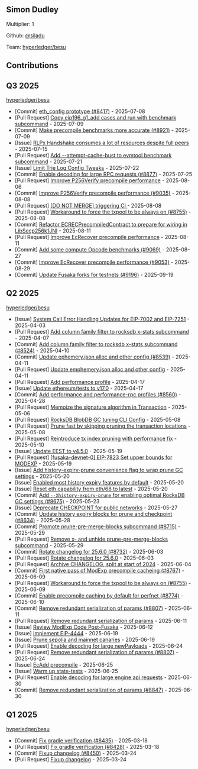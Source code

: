 
## Simon Dudley
Multiplier: 1

Github: [@siladu](https://github.com/siladu)

Team: [hyperledger/besu](https://github.com/hyperledger/besu/pulls?q=author%3Asiladu)

## Contributions

## Q3 2025


[hyperledger/besu](https://github.com/hyperledger/besu)
* [Commit] [eth_config prototype (#8417)](https://github.com/hyperledger/besu/commit/4b82d2fce88664be25415190329425fbbf54453b) - 2025-07-08
* [Pull Request] [Copy eip196_g1_add cases and run with benchmark subcommand](https://github.com/hyperledger/besu/pull/8942) - 2025-07-09
* [Commit] [Make precompile benchmarks more accurate (#8921)](https://github.com/hyperledger/besu/commit/0a34ffeccaeac90c03ef5fcc5f9f2622a5cb85d6) - 2025-07-09
* [Issue] [RLPx Handshake consumes a lot of resources despite full peers](https://github.com/hyperledger/besu/issues/8957) - 2025-07-15
* [Pull Request] [Add --attempt-cache-bust to evmtool benchmark subcommand](https://github.com/hyperledger/besu/pull/8985) - 2025-07-21
* [Issue] [Limit Trie Log Config Tweaks](https://github.com/hyperledger/besu/issues/8990) - 2025-07-22
* [Commit] [Enable decoding for large RPC requests (#8877)](https://github.com/hyperledger/besu/commit/e051c95be51d6afe5c1dba097f5b7f39925d856d) - 2025-07-25
* [Pull Request] [Improve P256Verify precompile performance](https://github.com/hyperledger/besu/pull/9035) - 2025-08-06
* [Commit] [Improve P256Verify precompile performance (#9035)](https://github.com/hyperledger/besu/commit/c5e1d1f7179629d880484a8be933cb2dccf8d39c) - 2025-08-08
* [Pull Request] [[DO NOT MERGE] triggering CI ](https://github.com/hyperledger/besu/pull/9045) - 2025-08-08
* [Pull Request] [Workaround to force the txpool to be always on (#8755)](https://github.com/hyperledger/besu/pull/9044) - 2025-08-08
* [Commit] [Refactor ECRECPrecompiledContract to prepare for wiring in LibSecp256k1JNI](https://github.com/hyperledger/besu/commit/2695516863294b03f2d0558fe966b373fe3c13ad) - 2025-08-11
* [Pull Request] [Improve EcRecover precompile performance](https://github.com/hyperledger/besu/pull/9053) - 2025-08-11
* [Commit] [Add some compute Opcode benchmarks (#9069)](https://github.com/hyperledger/besu/commit/0601909ca87ef9c5ba99cb0da2ad8a03fef988ae) - 2025-08-27
* [Commit] [Improve EcRecover precompile performance (#9053)](https://github.com/hyperledger/besu/commit/c80e23f56ba3b01f873dfe9eb3e859cfeecec1da) - 2025-08-29
* [Commit] [Update Fusaka forks for testnets (#9196)](https://github.com/hyperledger/besu/commit/e8860d2a734fae75a7e0a600433bcfd51d86c881) - 2025-09-19
## Q2 2025


[hyperledger/besu](https://github.com/hyperledger/besu)
* [Issue] [System Call Error Handling Updates for EIP-7002 and EIP-7251](https://github.com/hyperledger/besu/issues/8511) - 2025-04-03
* [Pull Request] [Add column family filter to rocksdb x-stats subcommand](https://github.com/hyperledger/besu/pull/8524) - 2025-04-07
* [Commit] [Add column family filter to rocksdb x-stats subcommand (#8524)](https://github.com/hyperledger/besu/commit/9b0308886180644dbca3adca09bb89661df3d27c) - 2025-04-10
* [Commit] [Update ephemery.json alloc and other config (#8539)](https://github.com/hyperledger/besu/commit/b783b4bd51b22889c60739be5475170a5a0921b4) - 2025-04-11
* [Pull Request] [Update emphemery.json alloc and other config](https://github.com/hyperledger/besu/pull/8539) - 2025-04-11
* [Pull Request] [Add performance profile](https://github.com/hyperledger/besu/pull/8560) - 2025-04-17
* [Issue] [Update ethereum/tests to v17.0](https://github.com/hyperledger/besu/issues/8558) - 2025-04-17
* [Commit] [Add performance and performance-rpc profiles (#8560)](https://github.com/hyperledger/besu/commit/cff5dad4197fc682676b79bbc5f40e3a4e3455ea) - 2025-04-28
* [Pull Request] [Memoize the signature algorithm in Transaction](https://github.com/hyperledger/besu/pull/8590) - 2025-05-06
* [Pull Request] [RocksDB BlobDB GC tuning CLI Config](https://github.com/hyperledger/besu/pull/8599) - 2025-05-08
* [Pull Request] [Prune fast by skipping pruning the transaction locations](https://github.com/hyperledger/besu/pull/8596) - 2025-05-08
* [Pull Request] [Reintroduce tx index pruning with performance fix](https://github.com/hyperledger/besu/pull/8620) - 2025-05-10
* [Issue] [Update EEST to v4.5.0](https://github.com/hyperledger/besu/issues/8641) - 2025-05-19
* [Pull Request] [[fusaka-devnet-0] EIP-7823 Set upper bounds for MODEXP](https://github.com/hyperledger/besu/pull/8644) - 2025-05-19
* [Issue] [Add history-expiry-prune convenience flag to wrap prune GC settings](https://github.com/hyperledger/besu/issues/8654) - 2025-05-20
* [Issue] [Enabled most history expiry features by default](https://github.com/hyperledger/besu/issues/8653) - 2025-05-20
* [Issue] [Reset eth capability from eth/68 to latest](https://github.com/hyperledger/besu/issues/8652) - 2025-05-20
* [Commit] [Add `--Xhistory-expiry-prune` for enabling optimal RocksDB GC settings (#8675)](https://github.com/hyperledger/besu/commit/6de2bbfd06736027a9bdb5d4ab626f282f9fb50c) - 2025-05-23
* [Issue] [Deprecate CHECKPOINT for public networks](https://github.com/hyperledger/besu/issues/8699) - 2025-05-27
* [Commit] [Update history expiry blocks for prune and checkpoint (#8634)](https://github.com/hyperledger/besu/commit/fab6facf75f3765da81eeb85973e0d888debe1c6) - 2025-05-28
* [Commit] [Promote prune-pre-merge-blocks subcommand (#8715)](https://github.com/hyperledger/besu/commit/25dc5d61184658f1c0d9dbde693430c6aa813d27) - 2025-05-29
* [Pull Request] [Remove x- and unhide prune-pre-merge-blocks subcommand](https://github.com/hyperledger/besu/pull/8715) - 2025-05-29
* [Commit] [Rotate changelog for 25.6.0 (#8732)](https://github.com/hyperledger/besu/commit/fcf0f451b0fa730a6bf0f076d57bbb938ccf4b24) - 2025-06-03
* [Pull Request] [Rotate changelog for 25.6.0](https://github.com/hyperledger/besu/pull/8732) - 2025-06-03
* [Pull Request] [Archive CHANGELOG, split at start of 2024](https://github.com/hyperledger/besu/pull/8739) - 2025-06-04
* [Commit] [First native pass of ModExp precompile cacheing (#8767)](https://github.com/hyperledger/besu/commit/961234adebb704fedceead759d2291157a4f38da) - 2025-06-09
* [Pull Request] [Workaround to force the txpool to be always on (#8755)](https://github.com/hyperledger/besu/pull/8767) - 2025-06-09
* [Commit] [Enable precompile caching by default for perfnet (#8774)](https://github.com/hyperledger/besu/commit/32020b2c396e3914a7ede09e241f974649a3d524) - 2025-06-10
* [Commit] [Remove redundant serialization of params (#8807)](https://github.com/hyperledger/besu/commit/6e1beb45fd546fbf3c9d6b1309c5540a243f2160) - 2025-06-11
* [Pull Request] [Remove redundant serialization of params](https://github.com/hyperledger/besu/pull/8807) - 2025-06-11
* [Issue] [Review ModExp Code Post-Fusaka](https://github.com/hyperledger/besu/issues/8813) - 2025-06-12
* [Issue] [Implement EIP-4444](https://github.com/hyperledger/besu/issues/8832) - 2025-06-19
* [Issue] [Prune sepolia and mainnet canaries](https://github.com/hyperledger/besu/issues/8830) - 2025-06-19
* [Pull Request] [Enable decoding for large newPayloads](https://github.com/hyperledger/besu/pull/8848) - 2025-06-24
* [Pull Request] [Remove redundant serialization of params (#8807)](https://github.com/hyperledger/besu/pull/8847) - 2025-06-24
* [Issue] [EcAdd precompile](https://github.com/hyperledger/besu/issues/8856) - 2025-06-25
* [Issue] [Warm up state-tests](https://github.com/hyperledger/besu/issues/8855) - 2025-06-25
* [Pull Request] [Enable decoding for large engine api requests](https://github.com/hyperledger/besu/pull/8877) - 2025-06-30
* [Commit] [Remove redundant serialization of params (#8847)](https://github.com/hyperledger/besu/commit/c1e0ccacbc9caf7f6566b7d224db3d7b7864371b) - 2025-06-30
## Q1 2025

[hyperledger/besu](https://github.com/hyperledger/besu)
* [Commit] [Fix gradle verification (#8435)](https://github.com/hyperledger/besu/commit/5b6cd5f863d6b7b91e25a71392b5ae63de4e1978) - 2025-03-18
* [Pull Request] [Fix gradle verification (#8428)](https://github.com/hyperledger/besu/pull/8435) - 2025-03-18
* [Commit] [Fixup changelog (#8450)](https://github.com/hyperledger/besu/commit/3a3aec20525751aa20171203ff3de21e8121d779) - 2025-03-24
* [Pull Request] [Fixup changelog](https://github.com/hyperledger/besu/pull/8450) - 2025-03-24
